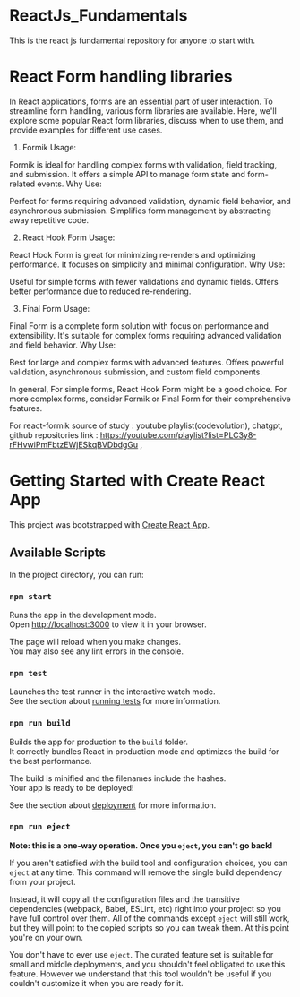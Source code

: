 # ReactJs_Fundamentals
This is the react js fundamental repository for anyone to start with.

# React Form handling libraries

In React applications, forms are an essential part of user interaction. To streamline form handling, various form libraries are available. Here, we'll explore some popular React form libraries, discuss when to use them, and provide examples for different use cases.

1. Formik
Usage:

Formik is ideal for handling complex forms with validation, field tracking, and submission.
It offers a simple API to manage form state and form-related events.
Why Use:

Perfect for forms requiring advanced validation, dynamic field behavior, and asynchronous submission.
Simplifies form management by abstracting away repetitive code.

2. React Hook Form
Usage:

React Hook Form is great for minimizing re-renders and optimizing performance.
It focuses on simplicity and minimal configuration.
Why Use:

Useful for simple forms with fewer validations and dynamic fields.
Offers better performance due to reduced re-rendering.

3. Final Form
Usage:

Final Form is a complete form solution with focus on performance and extensibility.
It's suitable for complex forms requiring advanced validation and field behavior.
Why Use:

Best for large and complex forms with advanced features.
Offers powerful validation, asynchronous submission, and custom field components.

In general,
 For simple forms, React Hook Form might be a good choice. For more complex forms, consider Formik or Final Form for their comprehensive features.


For react-formik 
source of study : youtube playlist(codevolution), chatgpt, github repositories
link : https://youtube.com/playlist?list=PLC3y8-rFHvwiPmFbtzEWjESkqBVDbdgGu ,

# Getting Started with Create React App

This project was bootstrapped with [Create React App](https://github.com/facebook/create-react-app).

## Available Scripts

In the project directory, you can run:

### `npm start`

Runs the app in the development mode.\
Open [http://localhost:3000](http://localhost:3000) to view it in your browser.

The page will reload when you make changes.\
You may also see any lint errors in the console.

### `npm test`

Launches the test runner in the interactive watch mode.\
See the section about [running tests](https://facebook.github.io/create-react-app/docs/running-tests) for more information.

### `npm run build`

Builds the app for production to the `build` folder.\
It correctly bundles React in production mode and optimizes the build for the best performance.

The build is minified and the filenames include the hashes.\
Your app is ready to be deployed!

See the section about [deployment](https://facebook.github.io/create-react-app/docs/deployment) for more information.

### `npm run eject`

**Note: this is a one-way operation. Once you `eject`, you can't go back!**

If you aren't satisfied with the build tool and configuration choices, you can `eject` at any time. This command will remove the single build dependency from your project.

Instead, it will copy all the configuration files and the transitive dependencies (webpack, Babel, ESLint, etc) right into your project so you have full control over them. All of the commands except `eject` will still work, but they will point to the copied scripts so you can tweak them. At this point you're on your own.

You don't have to ever use `eject`. The curated feature set is suitable for small and middle deployments, and you shouldn't feel obligated to use this feature. However we understand that this tool wouldn't be useful if you couldn't customize it when you are ready for it.

